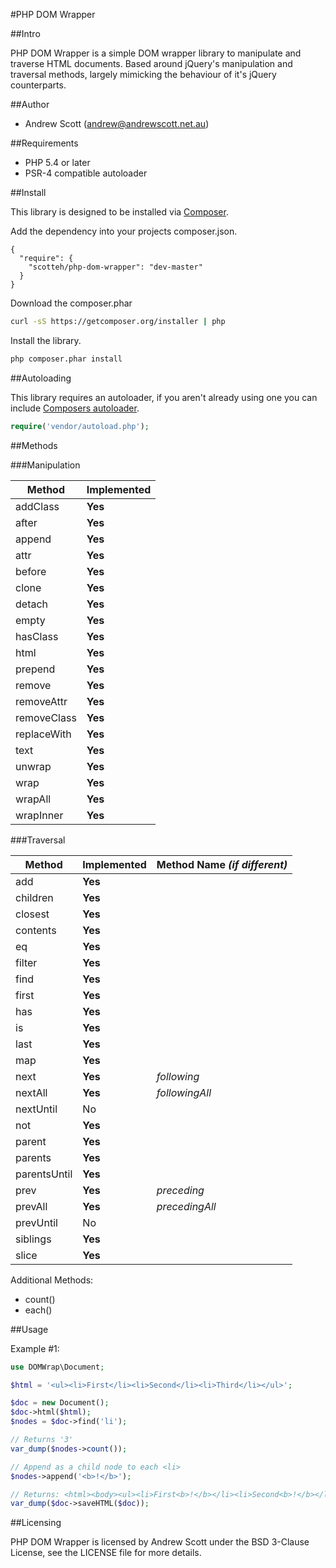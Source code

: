 #PHP DOM Wrapper

##Intro

PHP DOM Wrapper is a simple DOM wrapper library to manipulate and traverse HTML documents. Based around jQuery's manipulation and traversal methods, largely mimicking the behaviour of it's jQuery counterparts.

##Author

 - Andrew Scott (andrew@andrewscott.net.au)

##Requirements

 - PHP 5.4 or later
 - PSR-4 compatible autoloader

##Install

This library is designed to be installed via [Composer](https://getcomposer.org/doc/).

Add the dependency into your projects composer.json.
```
{
  "require": {
    "scotteh/php-dom-wrapper": "dev-master"
  }
}
```

Download the composer.phar
``` bash
curl -sS https://getcomposer.org/installer | php
```

Install the library.
``` bash
php composer.phar install
```

##Autoloading

This library requires an autoloader, if you aren't already using one you can include [Composers autoloader](https://getcomposer.org/doc/01-basic-usage.md#autoloading).

``` php
require('vendor/autoload.php');
```

##Methods

###Manipulation

| Method | Implemented |
|--------|-------------|
| addClass    | **Yes** |
| after       | **Yes** |
| append      | **Yes** |
| attr        | **Yes** |
| before      | **Yes** |
| clone       | **Yes** |
| detach      | **Yes** |
| empty       | **Yes** |
| hasClass    | **Yes** |
| html        | **Yes** |
| prepend     | **Yes** |
| remove      | **Yes** |
| removeAttr  | **Yes** |
| removeClass | **Yes** |
| replaceWith | **Yes** |
| text        | **Yes** |
| unwrap      | **Yes** |
| wrap        | **Yes** |
| wrapAll     | **Yes** |
| wrapInner   | **Yes** |

###Traversal

| Method | Implemented | Method Name *(if different)* |
|--------|-------------|------------------------------|
| add          | **Yes** |
| children     | **Yes** |
| closest      | **Yes** |
| contents     | **Yes** |
| eq           | **Yes** |
| filter       | **Yes** |
| find         | **Yes** |
| first        | **Yes** |
| has          | **Yes** |
| is           | **Yes** |
| last         | **Yes** |
| map          | **Yes** |
| next         | **Yes** | *following* |
| nextAll      | **Yes** | *followingAll* |
| nextUntil    | No |
| not          | **Yes** |
| parent       | **Yes** |
| parents      | **Yes** |
| parentsUntil | **Yes** |
| prev         | **Yes** | *preceding* |
| prevAll      | **Yes** | *precedingAll* |
| prevUntil    | No |
| siblings     | **Yes** |
| slice        | **Yes** |

Additional Methods:

* count()
* each()

##Usage

Example #1:
``` php
use DOMWrap\Document;

$html = '<ul><li>First</li><li>Second</li><li>Third</li></ul>';

$doc = new Document();
$doc->html($html);
$nodes = $doc->find('li');

// Returns '3'
var_dump($nodes->count());

// Append as a child node to each <li>
$nodes->append('<b>!</b>');

// Returns: <html><body><ul><li>First<b>!</b></li><li>Second<b>!</b></li><li>Third<b>!</b></li></ul></body></html>
var_dump($doc->saveHTML($doc));
```

##Licensing

PHP DOM Wrapper is licensed by Andrew Scott under the BSD 3-Clause License, see the LICENSE file for more details.
